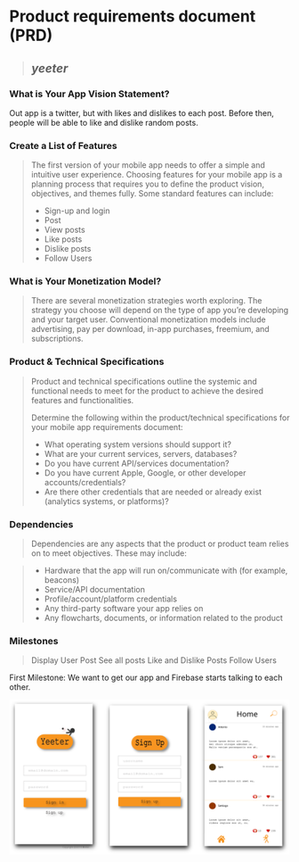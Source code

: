 # Product requirements document (PRD)

> ## *yeeter*

### What is Your App Vision Statement?

Out app is a twitter, but with likes and dislikes to each post. Before then, people will be able to like and dislike random posts.


### Create a List of Features
> The first version of your mobile app needs to offer a simple and intuitive user experience. Choosing features for your mobile app is a planning process that requires you to define the product vision, objectives, and themes fully. Some standard features can include:
> * Sign-up and login
> * Post
> * View posts
> * Like posts 
> * Dislike posts
> * Follow Users

### What is Your Monetization Model?
> There are several monetization strategies worth exploring. The strategy you choose will depend on the type of app you’re developing and your target user. Conventional monetization models include advertising, pay per download, in-app purchases, freemium, and subscriptions.
> 

### Product & Technical Specifications
> Product and technical specifications outline the systemic and functional needs to meet for the product to achieve the desired features and functionalities.
> 
> 
> Determine the following within the product/technical specifications for your mobile app requirements document:
> * What operating system versions should support it?
> * What are your current services, servers, databases?
> * Do you have current API/services documentation?
> * Do you have current Apple, Google, or other developer accounts/credentials?
> * Are there other credentials that are needed or already exist (analytics systems, or platforms)?

### Dependencies
> Dependencies are any aspects that the product or product team relies on to meet objectives.
> These may include:
> 
 
> * Hardware that the app will run on/communicate with (for example, beacons)
> * Service/API documentation
> * Profile/account/platform credentials
> * Any third-party software your app relies on
> * Any flowcharts, documents, or information related to the product


### Milestones
> Display User
> Post
> See all posts
> Like and Dislike Posts
> Follow Users

First Milestone: We want to get our app and Firebase starts talking to each other. 

<img src="Wireframe_yeeter.svg">




